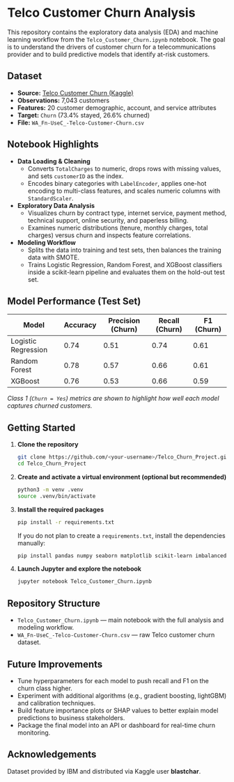 # Telco Customer Churn Analysis

This repository contains the exploratory data analysis (EDA) and machine learning workflow from the `Telco_Customer_Churn.ipynb` notebook. The goal is to understand the drivers of customer churn for a telecommunications provider and to build predictive models that identify at-risk customers.

## Dataset
- **Source:** [Telco Customer Churn (Kaggle)](https://www.kaggle.com/datasets/blastchar/telco-customer-churn)
- **Observations:** 7,043 customers
- **Features:** 20 customer demographic, account, and service attributes
- **Target:** `Churn` (73.4% stayed, 26.6% churned)
- **File:** `WA_Fn-UseC_-Telco-Customer-Churn.csv`

## Notebook Highlights
- **Data Loading & Cleaning**
  - Converts `TotalCharges` to numeric, drops rows with missing values, and sets `customerID` as the index.
  - Encodes binary categories with `LabelEncoder`, applies one-hot encoding to multi-class features, and scales numeric columns with `StandardScaler`.
- **Exploratory Data Analysis**
  - Visualizes churn by contract type, internet service, payment method, technical support, online security, and paperless billing.
  - Examines numeric distributions (tenure, monthly charges, total charges) versus churn and inspects feature correlations.
- **Modeling Workflow**
  - Splits the data into training and test sets, then balances the training data with SMOTE.
  - Trains Logistic Regression, Random Forest, and XGBoost classifiers inside a scikit-learn pipeline and evaluates them on the hold-out test set.

## Model Performance (Test Set)
| Model | Accuracy | Precision (Churn) | Recall (Churn) | F1 (Churn) |
| --- | --- | --- | --- | --- |
| Logistic Regression | 0.74 | 0.51 | 0.74 | 0.61 |
| Random Forest | 0.78 | 0.57 | 0.66 | 0.61 |
| XGBoost | 0.76 | 0.53 | 0.66 | 0.59 |

*Class 1 (`Churn = Yes`) metrics are shown to highlight how well each model captures churned customers.*

## Getting Started
1. **Clone the repository**
   ```bash
   git clone https://github.com/<your-username>/Telco_Churn_Project.git
   cd Telco_Churn_Project
   ```
2. **Create and activate a virtual environment (optional but recommended)**
   ```bash
   python3 -m venv .venv
   source .venv/bin/activate
   ```
3. **Install the required packages**
   ```bash
   pip install -r requirements.txt
   ```
   If you do not plan to create a `requirements.txt`, install the dependencies manually:
   ```bash
   pip install pandas numpy seaborn matplotlib scikit-learn imbalanced-learn xgboost
   ```
4. **Launch Jupyter and explore the notebook**
   ```bash
   jupyter notebook Telco_Customer_Churn.ipynb
   ```

## Repository Structure
- `Telco_Customer_Churn.ipynb` — main notebook with the full analysis and modeling workflow.
- `WA_Fn-UseC_-Telco-Customer-Churn.csv` — raw Telco customer churn dataset.

## Future Improvements
- Tune hyperparameters for each model to push recall and F1 on the churn class higher.
- Experiment with additional algorithms (e.g., gradient boosting, lightGBM) and calibration techniques.
- Build feature importance plots or SHAP values to better explain model predictions to business stakeholders.
- Package the final model into an API or dashboard for real-time churn monitoring.

## Acknowledgements
Dataset provided by IBM and distributed via Kaggle user **blastchar**.
